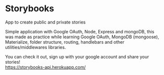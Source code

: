 # Storybooks
App to create public and private stories

Simple application with Google OAuth, Node, Express and mongoDB, this was made as practice while learning Google OAuth, MongoDB (mongoose), Materialize, folder structure, routing, handlebars and other utilities/middlewares libraries.

You can check it out, sign up with your google account and share your stories!<br>
https://storybooks-api.herokuapp.com/
